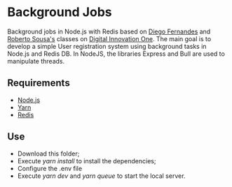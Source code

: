 # Background Jobs

Background jobs in Node.js with Redis based on [Diego Fernandes](https://github.com/rocketseat-content/masterclass-nodejs-background-jobs) and [Roberto Sousa's](https://github.com/robertosousa1) classes on [Digital Innovation One](https://digitalinnovation.one/ "Digital Innovation One"). The main goal is to develop a simple User registration system using background tasks in Node.js and Redis DB. 
In NodeJS, the libraries Express and Bull are used to manipulate threads. 

## Requirements 

- [Node.js](https://nodejs.org/en/)
- [Yarn](https://yarnpkg.com)
- [Redis](https://redis.io/)

## Use

- Download this folder;
- Execute *yarn install* to install the dependencies;
- Configure the .env file 
- Execute *yarn dev* and *yarn queue* to start the local server.
